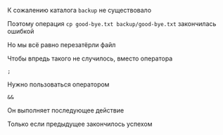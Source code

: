К сожалению каталога `backup` не существовало

Поэтому операция `cp good-bye.txt backup/good-bye.txt` закончилась ошибкой

Но мы всё равно перезатёрли файл

Чтобы впредь такого не случилось, вместо оператора

`;`

Нужно пользоваться оператором

`&&`

Он выполняет последующее действие

Только если предыдущее закончилось успехом